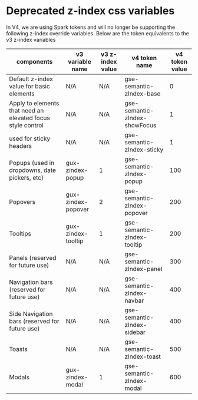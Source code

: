# Deprecated z-index css variables

In V4, we are using Spark tokens and will no longer be supporting the following z-index override variables. Below are the token equivalents to the v3 z-index variables

| components                                                  | v3 variable name   | v3 z-index value | v4 token name                 | v4 token value |
| ----------------------------------------------------------- | ------------------ | ---------------- | ----------------------------- | -------------- |
| Default z-index value for basic elements                    | N/A                | N/A              | gse-semantic-zIndex-base      | 0              |
| Apply to elements that need an elevated focus style control | N/A                | N/A              | gse-semantic-zIndex-showFocus | 1              |
| used for sticky headers                                     | N/A                | N/A              | gse-semantic-zIndex-sticky    | 1              |
| Popups (used in dropdowns, date pickers, etc)               | gux-zindex-popup   | 1                | gse-semantic-zIndex-popup     | 100            |
| Popovers                                                    | gux-zindex-popover | 2                | gse-semantic-zIndex-popover   | 200            |
| Tooltips                                                    | gux-zindex-tooltip | 1                | gse-semantic-zIndex-tooltip   | 200            |
| Panels (reserved for future use)                            | N/A                | N/A              | gse-semantic-zIndex-panel     | 300            |
| Navigation bars (reserved for future use)                   | N/A                | N/A              | gse-semantic-zIndex-navbar    | 400            |
| Side Navigation bars (reserved for future use)              | N/A                | N/A              | gse-semantic-zIndex-sidebar   | 400            |
| Toasts                                                      | N/A                | N/A              | gse-semantic-zIndex-toast     | 500            |
| Modals                                                      | gux-zindex-modal   | 1                | gse-semantic-zIndex-modal     | 600            |
